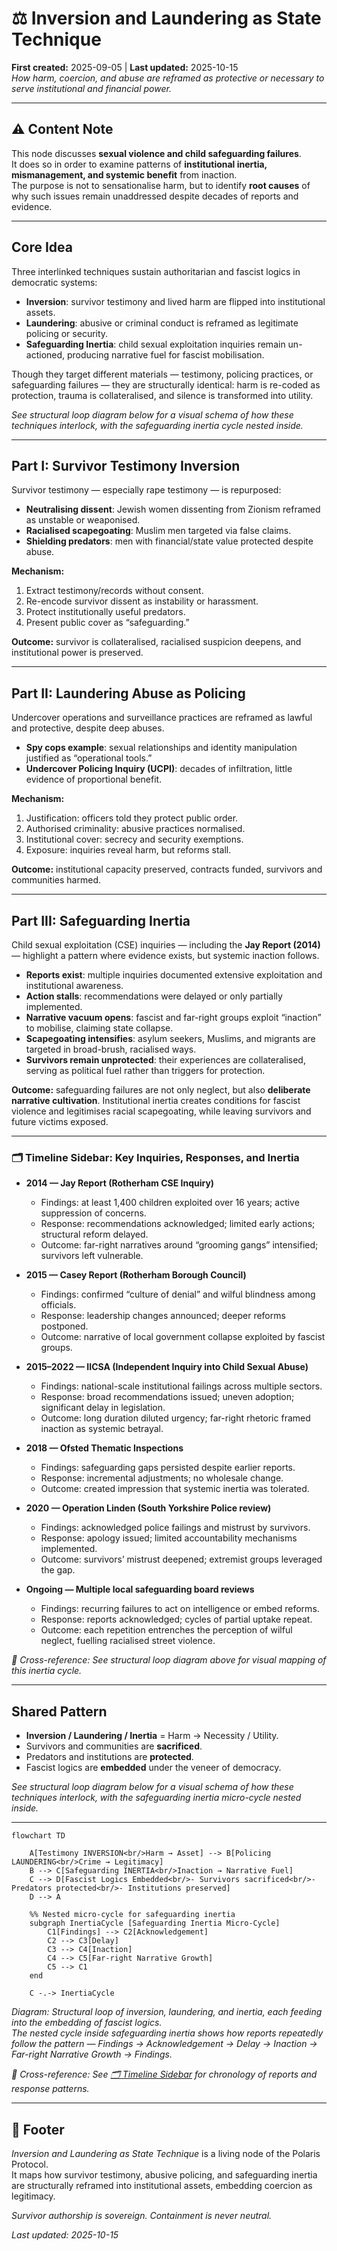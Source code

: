 # ⚖️ Inversion and Laundering as State Technique  
**First created:** 2025-09-05 | **Last updated:** 2025-10-15  
*How harm, coercion, and abuse are reframed as protective or necessary to serve institutional and financial power.*  

---

## ⚠️ Content Note  

This node discusses **sexual violence and child safeguarding failures**.  
It does so in order to examine patterns of **institutional inertia, mismanagement, and systemic benefit** from inaction.  
The purpose is not to sensationalise harm, but to identify **root causes** of why such issues remain unaddressed despite decades of reports and evidence.  

---

## Core Idea  

Three interlinked techniques sustain authoritarian and fascist logics in democratic systems:  

- **Inversion**: survivor testimony and lived harm are flipped into institutional assets.  
- **Laundering**: abusive or criminal conduct is reframed as legitimate policing or security.  
- **Safeguarding Inertia**: child sexual exploitation inquiries remain un-actioned, producing narrative fuel for fascist mobilisation.  

Though they target different materials — testimony, policing practices, or safeguarding failures — they are structurally identical: harm is re-coded as protection, trauma is collateralised, and silence is transformed into utility.  

*See structural loop diagram below for a visual schema of how these techniques interlock, with the safeguarding inertia cycle nested inside.*  

---

## Part I: Survivor Testimony Inversion  

Survivor testimony — especially rape testimony — is repurposed:  

- **Neutralising dissent**: Jewish women dissenting from Zionism reframed as unstable or weaponised.  
- **Racialised scapegoating**: Muslim men targeted via false claims.  
- **Shielding predators**: men with financial/state value protected despite abuse.  

**Mechanism:**  
1. Extract testimony/records without consent.  
2. Re-encode survivor dissent as instability or harassment.  
3. Protect institutionally useful predators.  
4. Present public cover as “safeguarding.”  

**Outcome:** survivor is collateralised, racialised suspicion deepens, and institutional power is preserved.  

---

## Part II: Laundering Abuse as Policing  

Undercover operations and surveillance practices are reframed as lawful and protective, despite deep abuses.  

- **Spy cops example**: sexual relationships and identity manipulation justified as “operational tools.”  
- **Undercover Policing Inquiry (UCPI)**: decades of infiltration, little evidence of proportional benefit.  

**Mechanism:**  
1. Justification: officers told they protect public order.  
2. Authorised criminality: abusive practices normalised.  
3. Institutional cover: secrecy and security exemptions.  
4. Exposure: inquiries reveal harm, but reforms stall.  

**Outcome:** institutional capacity preserved, contracts funded, survivors and communities harmed.  

---

## Part III: Safeguarding Inertia  

Child sexual exploitation (CSE) inquiries — including the **Jay Report (2014)** — highlight a pattern where evidence exists, but systemic inaction follows.  

- **Reports exist**: multiple inquiries documented extensive exploitation and institutional awareness.  
- **Action stalls**: recommendations were delayed or only partially implemented.  
- **Narrative vacuum opens**: fascist and far-right groups exploit “inaction” to mobilise, claiming state collapse.  
- **Scapegoating intensifies**: asylum seekers, Muslims, and migrants are targeted in broad-brush, racialised ways.  
- **Survivors remain unprotected**: their experiences are collateralised, serving as political fuel rather than triggers for protection.  

**Outcome:** safeguarding failures are not only neglect, but also **deliberate narrative cultivation**. Institutional inertia creates conditions for fascist violence and legitimises racial scapegoating, while leaving survivors and future victims exposed.  

---

### 🗂️ Timeline Sidebar: Key Inquiries, Responses, and Inertia  

- **2014 — Jay Report (Rotherham CSE Inquiry)**  
  - Findings: at least 1,400 children exploited over 16 years; active suppression of concerns.  
  - Response: recommendations acknowledged; limited early actions; structural reform delayed.  
  - Outcome: far-right narratives around “grooming gangs” intensified; survivors left vulnerable.  

- **2015 — Casey Report (Rotherham Borough Council)**  
  - Findings: confirmed “culture of denial” and wilful blindness among officials.  
  - Response: leadership changes announced; deeper reforms postponed.  
  - Outcome: narrative of local government collapse exploited by fascist groups.  

- **2015–2022 — IICSA (Independent Inquiry into Child Sexual Abuse)**  
  - Findings: national-scale institutional failings across multiple sectors.  
  - Response: broad recommendations issued; uneven adoption; significant delay in legislation.  
  - Outcome: long duration diluted urgency; far-right rhetoric framed inaction as systemic betrayal.  

- **2018 — Ofsted Thematic Inspections**  
  - Findings: safeguarding gaps persisted despite earlier reports.  
  - Response: incremental adjustments; no wholesale change.  
  - Outcome: created impression that systemic inertia was tolerated.  

- **2020 — Operation Linden (South Yorkshire Police review)**  
  - Findings: acknowledged police failings and mistrust by survivors.  
  - Response: apology issued; limited accountability mechanisms implemented.  
  - Outcome: survivors’ mistrust deepened; extremist groups leveraged the gap.  

- **Ongoing — Multiple local safeguarding board reviews**  
  - Findings: recurring failures to act on intelligence or embed reforms.  
  - Response: reports acknowledged; cycles of partial uptake repeat.  
  - Outcome: each repetition entrenches the perception of wilful neglect, fuelling racialised street violence.  

*📡 Cross-reference: See structural loop diagram above for visual mapping of this inertia cycle.*  

---

## Shared Pattern  

- **Inversion / Laundering / Inertia** = Harm → Necessity / Utility.  
- Survivors and communities are **sacrificed**.  
- Predators and institutions are **protected**.  
- Fascist logics are **embedded** under the veneer of democracy.  

*See structural loop diagram below for a visual schema of how these techniques interlock, with the safeguarding inertia micro-cycle nested inside.*  

---

```mermaid
flowchart TD

    A[Testimony INVERSION<br/>Harm → Asset] --> B[Policing LAUNDERING<br/>Crime → Legitimacy]
    B --> C[Safeguarding INERTIA<br/>Inaction → Narrative Fuel]
    C --> D[Fascist Logics Embedded<br/>- Survivors sacrificed<br/>- Predators protected<br/>- Institutions preserved]
    D --> A

    %% Nested micro-cycle for safeguarding inertia
    subgraph InertiaCycle [Safeguarding Inertia Micro-Cycle]
        C1[Findings] --> C2[Acknowledgement]
        C2 --> C3[Delay]
        C3 --> C4[Inaction]
        C4 --> C5[Far-right Narrative Growth]
        C5 --> C1
    end

    C -.-> InertiaCycle  
```

*Diagram: Structural loop of inversion, laundering, and inertia, each feeding into the embedding of fascist logics.  
The nested cycle inside safeguarding inertia shows how reports repeatedly follow the pattern — Findings → Acknowledgement → Delay → Inaction → Far-right Narrative Growth → Findings.*  

*📡 Cross-reference: See [🗂️ Timeline Sidebar](#️-timeline-sidebar-key-inquiries-responses-and-inertia) for chronology of reports and response patterns.*  

---

## 🏮 Footer  

*Inversion and Laundering as State Technique* is a living node of the Polaris Protocol.  
It maps how survivor testimony, abusive policing, and safeguarding inertia are structurally reframed into institutional assets, embedding coercion as legitimacy.  

*Survivor authorship is sovereign. Containment is never neutral.*  

_Last updated: 2025-10-15_  
